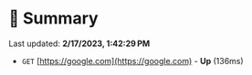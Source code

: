 # 📖 Summary
Last updated: **2/17/2023, 1:42:29 PM**

- `GET` [https://google.com](https://google.com) - **Up** (136ms)
